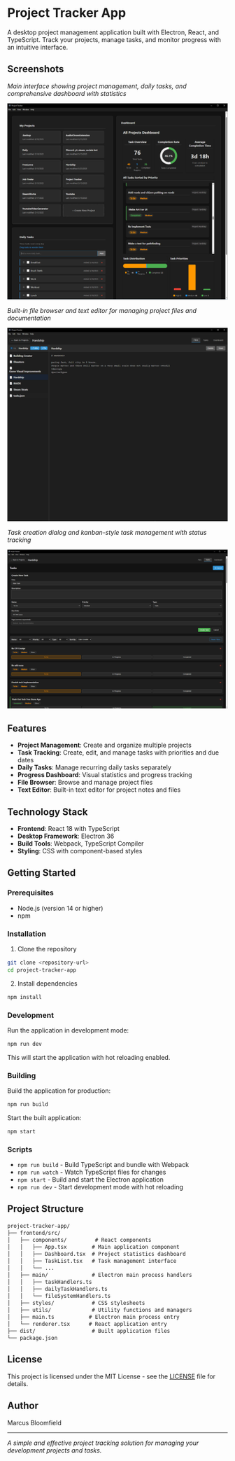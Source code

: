 # Project Tracker App

A desktop project management application built with Electron, React, and TypeScript. Track your projects, manage tasks, and monitor progress with an intuitive interface.

## Screenshots
*Main interface showing project management, daily tasks, and comprehensive dashboard with statistics*

![Project Tracker App Interface](Display.png)

*Built-in file browser and text editor for managing project files and documentation*

![File Browser and Text Editor](Notes.png) 

*Task creation dialog and kanban-style task management with status tracking*

![Task Management Interface](TaskCreator.png)


## Features

- **Project Management**: Create and organize multiple projects
- **Task Tracking**: Create, edit, and manage tasks with priorities and due dates
- **Daily Tasks**: Manage recurring daily tasks separately
- **Progress Dashboard**: Visual statistics and progress tracking
- **File Browser**: Browse and manage project files
- **Text Editor**: Built-in text editor for project notes and files

## Technology Stack

- **Frontend**: React 18 with TypeScript
- **Desktop Framework**: Electron 36
- **Build Tools**: Webpack, TypeScript Compiler
- **Styling**: CSS with component-based styles

## Getting Started

### Prerequisites

- Node.js (version 14 or higher)
- npm

### Installation

1. Clone the repository
```bash
git clone <repository-url>
cd project-tracker-app
```

2. Install dependencies
```bash
npm install
```

### Development

Run the application in development mode:
```bash
npm run dev
```

This will start the application with hot reloading enabled.

### Building

Build the application for production:
```bash
npm run build
```

Start the built application:
```bash
npm start
```

### Scripts

- `npm run build` - Build TypeScript and bundle with Webpack
- `npm run watch` - Watch TypeScript files for changes
- `npm start` - Build and start the Electron application
- `npm run dev` - Start development mode with hot reloading

## Project Structure

```
project-tracker-app/
├── frontend/src/
│   ├── components/         # React components
│   │   ├── App.tsx        # Main application component
│   │   ├── Dashboard.tsx  # Project statistics dashboard
│   │   ├── TaskList.tsx   # Task management interface
│   │   └── ...
│   ├── main/              # Electron main process handlers
│   │   ├── taskHandlers.ts
│   │   ├── dailyTaskHandlers.ts
│   │   └── fileSystemHandlers.ts
│   ├── styles/            # CSS stylesheets
│   ├── utils/             # Utility functions and managers
│   ├── main.ts           # Electron main process entry
│   └── renderer.tsx      # React application entry
├── dist/                  # Built application files
└── package.json
```

## License

This project is licensed under the MIT License - see the [LICENSE](LICENSE) file for details.

## Author

Marcus Bloomfield

---

*A simple and effective project tracking solution for managing your development projects and tasks.*
